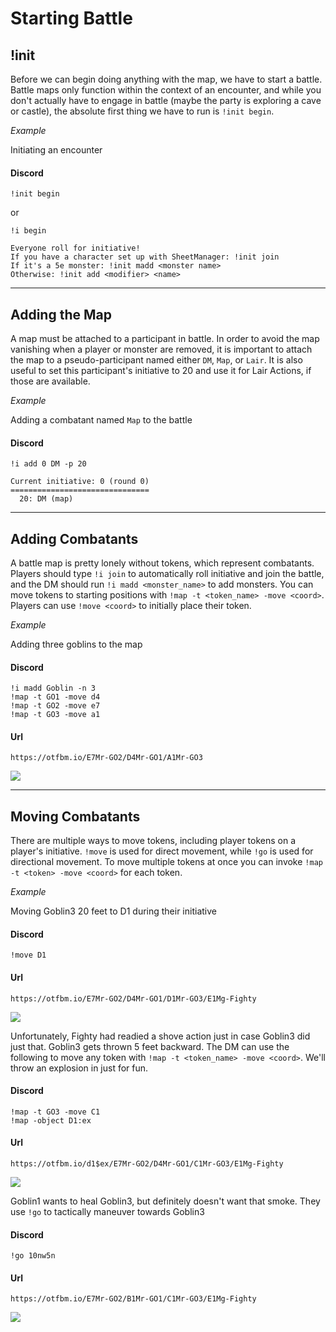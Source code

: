 # Starting Battle

## !init

Before we can begin doing anything with the map, we have to start a battle. Battle maps only function within the context of an encounter, and while you don't actually have to engage in battle (maybe the party is exploring a cave or castle), the absolute first thing we have to run is `!init begin`.

_*Example*_

Initiating an encounter

<!-- tabs:start -->

#### **Discord**

```
!init begin
```

or

```
!i begin
```

<!-- tabs:end -->

```
Everyone roll for initiative!
If you have a character set up with SheetManager: !init join
If it's a 5e monster: !init madd <monster name>
Otherwise: !init add <modifier> <name>
```

---

## Adding the Map

A map must be attached to a participant in battle. In order to avoid the map vanishing when a player or monster are removed, it is important to attach the map to a pseudo-participant named either `DM`, `Map`, or `Lair`. It is also useful to set this participant's initiative to 20 and use it for Lair Actions, if those are available.

_*Example*_

Adding a combatant named `Map` to the battle

<!-- tabs:start -->

#### **Discord**

```
!i add 0 DM -p 20
```

<!-- tabs:end -->

```
Current initiative: 0 (round 0)
===============================
  20: DM (map)
```

---

## Adding Combatants

A battle map is pretty lonely without tokens, which represent combatants. Players should type `!i join` to automatically roll initiative and join the battle, and the DM should run `!i madd <monster_name>` to add monsters. You can move tokens to starting positions with `!map -t <token_name> -move <coord>`. Players can use `!move <coord>` to initially place their token.

_*Example*_

Adding three goblins to the map

<!-- tabs:start -->

#### **Discord**

```
!i madd Goblin -n 3
!map -t GO1 -move d4
!map -t GO2 -move e7
!map -t GO3 -move a1
```

#### **Url**

```
https://otfbm.io/E7Mr-GO2/D4Mr-GO1/A1Mr-GO3
```

<!-- tabs:end -->

![](https://otfbm.io/E7Mr-GO2/D4Mr-GO1/A1Mr-GO3)

---

## Moving Combatants

There are multiple ways to move tokens, including player tokens on a player's initiative. `!move` is used for direct movement, while `!go` is used for directional movement. To move multiple tokens at once you can invoke `!map -t <token> -move <coord>` for each token.

_*Example*_

Moving Goblin3 20 feet to D1 during their initiative

<!-- tabs:start -->

#### **Discord**

```
!move D1
```

#### **Url**

```
https://otfbm.io/E7Mr-GO2/D4Mr-GO1/D1Mr-GO3/E1Mg-Fighty
```

<!-- tabs:end -->

![](https://otfbm.io/E7Mr-GO2/D4Mr-GO1/D1Mr-GO3/E1Mg-Fighty)

Unfortunately, Fighty had readied a shove action just in case Goblin3 did just that. Goblin3 gets thrown 5 feet backward. The DM can use the following to move any token with `!map -t <token_name> -move <coord>`. We'll throw an explosion in just for fun.

<!-- tabs:start -->

#### **Discord**

```
!map -t GO3 -move C1
!map -object D1:ex
```

#### **Url**

```
https://otfbm.io/d1$ex/E7Mr-GO2/D4Mr-GO1/C1Mr-GO3/E1Mg-Fighty
```

<!-- tabs:end -->

![](https://otfbm.io/d1$ex/E7Mr-GO2/D4Mr-GO1/C1Mr-GO3/E1Mg-Fighty)

Goblin1 wants to heal Goblin3, but definitely doesn't want that smoke. They use `!go` to tactically maneuver towards Goblin3

<!-- tabs:start -->

#### **Discord**

```
!go 10nw5n
```

#### **Url**

```
https://otfbm.io/E7Mr-GO2/B1Mr-GO1/C1Mr-GO3/E1Mg-Fighty
```

<!-- tabs:end -->

![](https://otfbm.io/E7Mr-GO2/B1Mr-GO1/C1Mr-GO3/E1Mg-Fighty)